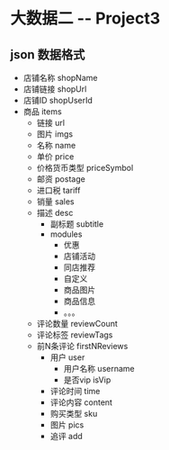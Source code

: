# 大数据二 -- Project3

## json 数据格式

+ 店铺名称 shopName
+ 店铺链接 shopUrl
+ 店铺ID shopUserId
+ 商品 items
    + 链接 url
    + 图片 imgs
    + 名称 name
    + 单价 price
    + 价格货币类型 priceSymbol
    + 邮资 postage
    + 进口税 tariff
    + 销量 sales
    + 描述 desc
        + 副标题 subtitle
        + modules
            + 优惠
            + 店铺活动
            + 同店推荐
            + 自定义
            + 商品图片
            + 商品信息
            + 。。。
    + 评论数量 reviewCount
    + 评论标签 reviewTags
    + 前N条评论 firstNReviews
        + 用户 user
            + 用户名称 username
            + 是否vip isVip
        + 评论时间 time
        + 评论内容 content
        + 购买类型 sku
        + 图片 pics
        + 追评 add
